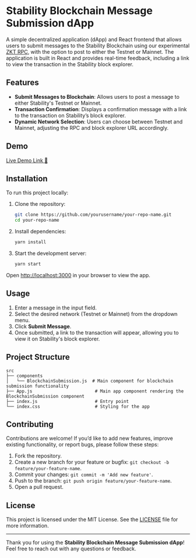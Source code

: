 # Stability Blockchain Message Submission dApp

A simple decentralized application (dApp) and React frontend that allows users to submit messages to the Stability Blockchain using our experimental [ZKT RPC](https://docs.stble.io/developers/zkt), with the option to post to either the Testnet or Mainnet. The application is built in React and provides real-time feedback, including a link to view the transaction in the Stability block explorer.

## Features

- **Submit Messages to Blockchain**: Allows users to post a message to either Stability's Testnet or Mainnet.
- **Transaction Confirmation**: Displays a confirmation message with a link to the transaction on Stability’s block explorer.
- **Dynamic Network Selection**: Users can choose between Testnet and Mainnet, adjusting the RPC and block explorer URL accordingly.

## Demo

[Live Demo Link 🚀](https://stabilityprotocol.github.io/stability-publisher-dapp/)

## Installation

To run this project locally:

1. Clone the repository:

   ```bash
   git clone https://github.com/yourusername/your-repo-name.git
   cd your-repo-name
   ```

2. Install dependencies:

   ```bash
   yarn install
   ```

3. Start the development server:

   ```bash
   yarn start
   ```

Open [http://localhost:3000](http://localhost:3000) in your browser to view the app.

## Usage

1. Enter a message in the input field.
2. Select the desired network (Testnet or Mainnet) from the dropdown menu.
3. Click **Submit Message**.
4. Once submitted, a link to the transaction will appear, allowing you to view it on Stability's block explorer.

## Project Structure

```
src
├── components
│   └── BlockchainSubmission.js  # Main component for blockchain submission functionality
├── App.js                        # Main app component rendering the BlockchainSubmission component
├── index.js                      # Entry point
└── index.css                     # Styling for the app
```

## Contributing

Contributions are welcome! If you’d like to add new features, improve existing functionality, or report bugs, please follow these steps:

1. Fork the repository.
2. Create a new branch for your feature or bugfix: `git checkout -b feature/your-feature-name`.
3. Commit your changes: `git commit -m 'Add new feature'`.
4. Push to the branch: `git push origin feature/your-feature-name`.
5. Open a pull request.

## License

This project is licensed under the MIT License. See the [LICENSE](LICENSE) file for more information.

---

Thank you for using the **Stability Blockchain Message Submission dApp**! Feel free to reach out with any questions or feedback.
